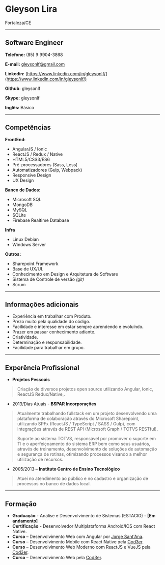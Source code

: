 # Gleyson Lira
Fortaleza/CE

---

## Software Engineer


**Telefone:** (85) 9 9904-3868

**E-mail:** gleysonlf@gmail.com

**Linkedin:** [https://www.linkedin.com/in/gleysonlf/](https://www.linkedin.com/in/gleysonlf/)

**Github:** gleysonlf

**Skype:** gleysonlf

**Inglês:** Básico


---

## Competências

**FrontEnd:**
* AngularJS / Ionic
* ReactJS / Redux / Native
* HTML5/CSS3/ES6
* Pré-processadores (Sass, Less)
* Automatizadores (Gulp, Webpack)
* Responsive Design
* UX Design


**Banco de Dados:**
* Microsoft SQL
* MongoDB
* MySQL
* SQLite
* Firebase Realtime Database


**Infra**
* Linux Debian
* Windows Server


**Outros:**
* Sharepoint Framework
* Base de UX/UI.
* Conhecimento em Design e Arquitetura de Software
* Sistema de Controle de versão *(git)*
* Scrum


---

## Informações adicionais

* Experiência em trabalhar com Produto.
* Prezo muito pela qualidade do código.
* Facilidade e interesse em estar sempre aprendendo e evoluíndo.
* Prazer em passar conhecimento adiante.
* Criatividade.
* Determinação e responsabilidade.
* Facilidade para trabalhar em grupo.

---

## Experência Profissional

* **Projetos Pessoais**
> Criação de diversos projetos open source utilizando Angular, Ionic, ReactJS Redux/Native,.


* 2013/Dias Atuais - **BSPAR Incorporações**
> Atualmente trabalhando fullstack em um projeto desenvolvendo uma plataforma de colaboração através do Microsoft Sharepoint, utilizando SPFx (ReactJS / TypeScript / SASS / Gulp), com integrações através de REST API (Microsoft Graph / TOTVS RESTful).
>
> Suporte ao sistema TOTVS, responsável por promover o suporte em TI e o aperfeiçoamento do sistema ERP bem como seus usuários, através de treinamento, desenvolvimento de soluções de automação e segurança de rotinas, otimizando processos visando a melhor utilização de recursos.

* 2005/2013 – **Instituto Centro de Ensino Tecnológico**
> Atuei no atendimento ao público e no cadastro e organização de processos no banco de dados local.


---

## Formação

* **Graduação** - Analise e Desenvolvimento de Sistemas (ESTACIO) - **[Em andamento]**
* **Certificação** - Desenvolvedor Multiplataforma Android/IOS com React Native.
* **Curso** – Desenvolvimento Web com Angular por [Jorge Sant'Ana](https://www.linkedin.com/in/jorgetadeusantanasilva/).
* **Curso** – Desenvolvimento Mobile com React Native pela [Cod3er](https://github.com/cod3rcursos/).
* **Curso** – Desenvolvimento Web Moderno com ReactJS e VueJS pela [Cod3er](https://github.com/cod3rcursos/).
* **Curso** – Desenvolvimento Web pela [Cod3er](https://github.com/cod3rcursos/).